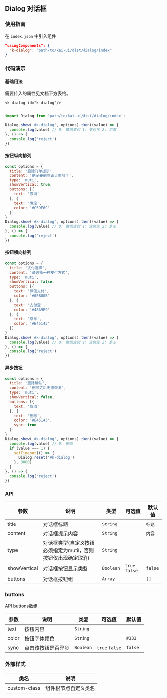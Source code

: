## Dialog 对话框

### 使用指南
在 `index.json` 中引入组件
```json
"usingComponents": {
  "k-dialog": "path/to/kai-ui/dist/dialog/index"
}
```

### 代码演示

#### 基础用法
需要传入的属性见文档下方表格。

```wxml
<k-dialog id="k-dialog"/>
```

```javascript

import Dialog from 'path/to/kai-ui/dist/dialog/index';

Dialog.show('#k-dialog', options).then((value) => {
  console.log(value) // 0: 微信支付 1: 支付宝 2: 京东
}, () => {
  console.log('reject')
})

```

#### 按钮纵向排列
```javascript
const options = {
  title: '删除订单提示',
  content: '确定要删除该订单吗？',
  type: 'muti',
  showVertical: true,
  buttons: [{
    text: '取消'
  }, {
    text: '确定',
    color: '#C59E6C'
  }]
}
Dialog.show('#k-dialog', options).then((value) => {
  console.log(value) // 0: 微信支付 1: 支付宝 2: 京东
}, () => {
  console.log('reject')
})
```

#### 按钮横向排列
```javascript
const options = {
  title: '支付选择',
  content: '请选择一种支付方式',
  type: 'muti',
  showVertical: false,
  buttons: [{
    text: '微信支付',
    color: '#0EB00B'
  }, {
    text: '支付宝',
    color: '#48A9E9'
  }, {
    text: '京东',
    color: '#E45143'
  }]
}
Dialog.show('#k-dialog', options).then((value) => {
  console.log(value) // 0: 微信支付 1: 支付宝 2: 京东
}, () => {
  console.log('reject')
})
```

#### 异步按钮
```javascript
const options = {
  title: '删除确认',
  content: '删除之后无法恢复',
  type: 'muti',
  showVertical: false,
  buttons: [{
    text: '取消'
  }, {
    text: '删除',
    color: '#E45143',
    sync: true
  }]
}
Dialog.show('#k-dialog', options).then((value) => {
  console.log(value) // 0: 删除
  if (value === 1) {
    setTimeout(() => {
      Dialog.reset('#k-dialog')
    }, 3000)
  }
}, () => {
  console.log('reject')
})
```

### API

| 参数 | 说明 | 类型 | 可选值 | 默认值 |
|-----------|-----------|-----------|-----------|-------------|
| title | 对话框标题 | `String` | ` ` | `标题` |
| content | 对话框提示内容 | `String` | ` ` | `内容` |
| type | 对话框类型(自定义按钮必须指定为mutil，否则按钮仅出现确定取消) | `String` | ` `| ` ` |
| showVertical | 对话框按钮显示类型 | `Boolean` | `true` `false` | `false` |
| buttons | 对话框按钮组 | `Array` | ` ` | `[]` |

### buttons
API buttons数组

| 参数 | 说明 | 类型 | 可选值 | 默认值 |
|-----------|-----------|-----------|-----------|-------------|
| text | 按钮内容 | `String` | ` ` | ` ` |
| color | 按钮字体颜色 | `String` | ` ` | `#333` |
| sync | 点击该按钮是否异步 | `Boolean` | `true` `false` | `false` |


### 外部样式

| 类名 | 说明 |
|-----------|-----------|
| custom-class | 组件根节点自定义类名 |

